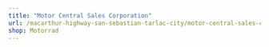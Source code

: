 ```yaml
---
title: "Motor Central Sales Corporation"
url: /macarthur-highway-san-sebastian-tarlac-city/motor-central-sales-corporation/
shop: Motorrad
---
```

